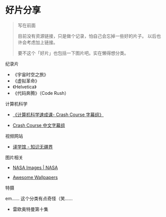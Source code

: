 # 好片分享

> 写在前面
> 
> 目前没有资源链接，只是做个记录，怕自己会忘掉一些好的片子。
> 以后也许会考虑加上链接。
>
> 要不这个「好片」也包括一下图片吧。实在懒得想分类。

纪录片

* 《宇宙时空之旅》
* 《虚拟革命》
* 《Helvetica》
* 《代码奔腾》（Code Rush）

计算机科学

* [《计算机科学速成课- Crash Course 字幕组》](https://github.com/1c7/crash-course-computer-science-chinese)

* [Crash Course 中文字幕组](https://crashcourse.club/)

视频网站

* [译学馆 - 知识无疆界](https://www.yxgapp.com/)

图片相关

* [NASA Images | NASA](https://www.nasa.gov/multimedia/imagegallery/index.html)

* [Awesome Wallpapers](https://wallhaven.cc/)

特摄

em...... 这个分类有点奇怪（笑……

* 雷欧奥特曼第十集